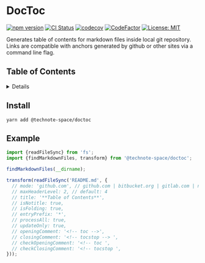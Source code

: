 # DocToc

[![npm version](https://badge.fury.io/js/%40technote-space%2Fdoctoc.svg)](https://badge.fury.io/js/%40technote-space%2Fdoctoc)
[![CI Status](https://github.com/technote-space/doctoc/workflows/CI/badge.svg)](https://github.com/technote-space/doctoc/actions)
[![codecov](https://codecov.io/gh/technote-space/doctoc/branch/master/graph/badge.svg)](https://codecov.io/gh/technote-space/doctoc)
[![CodeFactor](https://www.codefactor.io/repository/github/technote-space/doctoc/badge)](https://www.codefactor.io/repository/github/technote-space/doctoc)
[![License: MIT](https://img.shields.io/badge/License-MIT-blue.svg)](https://github.com/technote-space/doctoc/blob/master/LICENSE)

Generates table of contents for markdown files inside local git repository. Links are compatible with anchors generated
by github or other sites via a command line flag.

## Table of Contents

<!-- START doctoc generated TOC please keep comment here to allow auto update -->
<!-- DON'T EDIT THIS SECTION, INSTEAD RE-RUN doctoc TO UPDATE -->
<details>
<summary>Details</summary>

- [Install](#install)

</details>
<!-- END doctoc generated TOC please keep comment here to allow auto update -->

## Install
```shell script
yarn add @technote-space/doctoc
```

## Example
```js
import {readFileSync} from 'fs';
import {findMarkdownFiles, transform} from '@technote-space/doctoc';

findMarkdownFiles(__dirname);

transform(readFileSync('README.md', {
  // mode: 'github.com', // github.com | bitbucket.org | gitlab.com | nodejs.org | ghost.org (default: github.com)
  // maxHeaderLevel: 2, // default: 4
  // title: '**Table of Contents**',
  // isNotitle: true,
  // isFolding: true,
  // entryPrefix: '*',
  // processAll: true,
  // updateOnly: true,
  // openingComment: '<!-- toc -->',
  // closingComment: '<!-- tocstop --> ',
  // checkOpeningComment: '<!-- toc ',
  // checkClosingComment: '<!-- tocstop ',
}));
```

